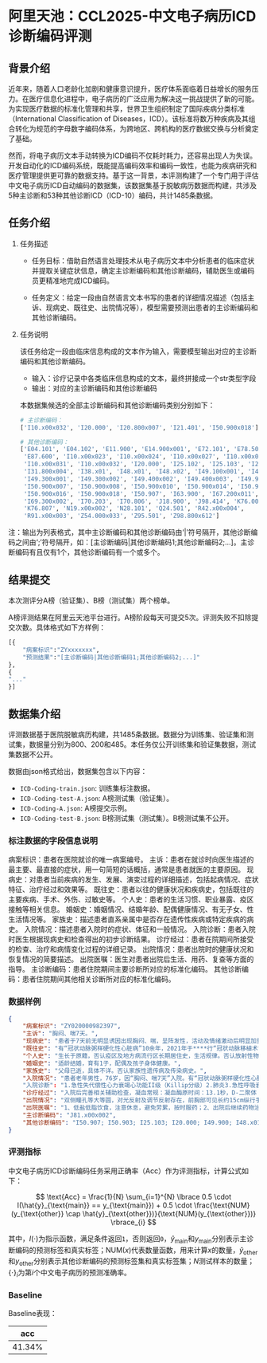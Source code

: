 # 阿里天池：CCL2025-中文电子病历ICD诊断编码评测

## 背景介绍

近年来，随着人口老龄化加剧和健康意识提升，医疗体系面临着日益增长的服务压力。在医疗信息化进程中，电子病历的广泛应用为解决这一挑战提供了新的可能。为实现医疗数据的标准化管理和共享，世界卫生组织制定了国际疾病分类标准（International Classification of Diseases，ICD）。该标准将数万种疾病及其组合转化为规范的字母数字编码体系，为跨地区、跨机构的医疗数据交换与分析奠定了基础。

然而，将电子病历文本手动转换为ICD编码不仅耗时耗力，还容易出现人为失误。开发自动化的ICD编码系统，既能提高编码效率和编码一致性，也能为疾病研究和医疗管理提供更可靠的数据支持。基于这一背景，本评测构建了一个专门用于评估中文电子病历ICD自动编码的数据集，该数据集基于脱敏病历数据而构建，共涉及5种主诊断和53种其他诊断ICD（ICD-10）编码，共计1485条数据。

## 任务介绍

1. 任务描述

    - 任务目标：借助自然语言处理技术从电子病历文本中分析患者的临床症状并提取关键症状信息，确定主诊断编码和其他诊断编码，辅助医生或编码员更精准地完成ICD编码。

    - 任务定义：给定一段由自然语言文本书写的患者的详细情况描述（包括主诉、现病史、既往史、出院情况等），模型需要预测出患者的主诊断编码和其他诊断编码。

2. 任务说明

    该任务给定一段由临床信息构成的文本作为输入，需要模型输出对应的主诊断编码和其他诊断编码。

    - 输入：诊疗记录中各类临床信息构成的文本，最终拼接成一个str类型字段
    - 输出：对应的主诊断编码和其他诊断编码

    本数据集候选的全部主诊断编码和其他诊断编码类别分别如下：

    ```py
    # 主诊断编码：
    ['I10.x00x032', 'I20.000', 'I20.800x007', 'I21.401', 'I50.900x018']

    # 其他诊断编码：
    ['E04.101', 'E04.102', 'E11.900', 'E14.900x001', 'E72.101', 'E78.500', 
     'E87.600', 'I10.x00x023', 'I10.x00x024', 'I10.x00x027', 'I10.x00x028', 
     'I10.x00x031', 'I10.x00x032', 'I20.000', 'I25.102', 'I25.103', 'I25.200', 
     'I31.800x004', 'I38.x01', 'I48.x01', 'I48.x02', 'I49.100x001', 'I49.100x002', 
     'I49.300x001', 'I49.300x002', 'I49.400x002', 'I49.400x003', 'I49.900', 
     'I50.900x007', 'I50.900x008', 'I50.900x010', 'I50.900x014', 'I50.900x015', 
     'I50.900x016', 'I50.900x018', 'I50.907', 'I63.900', 'I67.200x011', 
     'I69.300x002', 'I70.203', 'I70.806', 'J18.900', 'J98.414', 'K76.000', 
     'K76.807', 'N19.x00x002', 'N28.101', 'Q24.501', 'R42.x00x004', 
     'R91.x00x003', 'Z54.000x033', 'Z95.501', 'Z98.800x612']
    ```

注：输出为列表格式，其中主诊断编码和其他诊断编码由‘|’符号隔开，其他诊断编码之间由‘;’符号隔开，如：[主诊断编码|其他诊断编码1;其他诊断编码2;...]。主诊断编码有且仅有1个，其他诊断编码有一个或多个。

## 结果提交

本次测评分A榜（验证集）、B榜（测试集）两个榜单。

A榜评测结果在阿里云天池平台进行。A榜阶段每天可提交5次。评测失败不扣除提交次数。具体格式如下方样例：

```py
[{
    "病案标识":"ZYxxxxxxx", 
    "预测结果":"[主诊断编码|其他诊断编码1;其他诊断编码2;...]"
}, 
{
"..."
}]
```

## 数据集介绍

评测数据基于医院脱敏病历构建，共1485条数据。数据分为训练集、验证集和测试集，数据量分别为800、200和485。本任务仅公开训练集和验证集数据，测试集数据不公开。

数据由json格式给出，数据集包含以下内容：

- `ICD-Coding-train.json`: 训练集标注数据。
- `ICD-Coding-test-A.json`: A榜测试集（验证集）。
- `ICD-Coding-A.json`: A榜提交示例。
- `ICD-Coding-test-B.json`: B榜测试集（测试集）。B榜测试集不公开。

### 标注数据的字段信息说明

病案标识：患者在医院就诊的唯一病案编号。
主诉：患者在就诊时向医生描述的最主要、最直接的症状，用一句简短的话概括，通常是患者就医的主要原因。
现病史：对患者当前疾病的发生、发展、演变过程的详细描述，包括起病情况、症状特征、治疗经过和效果等。
既往史：患者以往的健康状况和疾病史，包括既往的主要疾病、手术、外伤、过敏史等。
个人史：患者的生活习惯、职业暴露、疫区接触等相关信息。
婚姻史：婚姻情况、结婚年龄、配偶健康情况、有无子女、性生活情况等。
家族史：描述患者直系亲属中是否存在遗传性疾病或特定疾病的病史。
入院情况：描述患者入院时的症状、体征和一般情况。
入院诊断：患者入院时医生根据现病史和检查得出的初步诊断结果。
诊疗经过：患者在院期间所接受的检查、治疗和病情变化过程的详细记录。
出院情况：患者出院时的健康状况和恢复情况的简要描述。
出院医嘱：医生对患者出院后生活、用药、复查等方面的指导。
主诊断编码：患者住院期间主要诊断所对应的标准化编码。
其他诊断编码：患者住院期间其他相关诊断所对应的标准化编码。

### 数据样例

```json
{
    "病案标识": "ZY020000982397",
    "主诉": "胸闷、喘7天。",
    "现病史": "患者于7天前无明显诱因出现胸闷、喘，呈阵发性，活动及情绪激动后明显加重，不能从事日常活动，时有心慌、心前区疼痛不适，无发热、头痛、头痛，无左肩及后背部放射痛，无咳嗽、咳痰，无黑朦及意识障碍，病后至“***”住院治疗，完善相关辅助检查：化验检查（不详），胸部CT：双肺多发纤维灶，双侧胸腔积液并局部胸膜增厚，建议治疗后复查：符合支气管炎并肺气肿、多发性结节灶CT表现：心影饱满，左室体积增大，冠脉钙化，请结合相关检查。",
    "既往史": "有“冠状动脉粥样硬化性心脏病”10余年，2021年于****行“冠状动脉移植术”（具体不详）",
    "个人史": "生长于原籍，否认疫区及地方病流行区长期居住史，生活规律。否认放射性物、工业粉尘、化学性物质接触史，否认冶游史，吸烟史40年，20支/日，已经戒烟1年余，否认饮酒史。",
    "婚姻史": "适龄结婚，育有1子，配偶及孩子身体健康。",
    "家族史": "父母已逝，具体不详。否认家族性遗传病及传染病史。",
    "入院情况": "患者老年男性，76岁，因“胸闷、喘7天”入院。有“冠状动脉粥样硬化性心脏病”10余年，2021年于***行“冠状动脉移植术”（具体不详），术后规律服用“酒石酸美托洛尔、螺内酯、单硝酸异山梨酯、阿司匹林”等药物治疗，平素活动耐量差。“高血压病”10余年，血压最高180/100mmHg，平素口服“沙坦氨氯地平”，血压控制在130-140/80-90mmHg。"，
    "入院诊断": "1.急性失代偿性心力衰竭心功能II级（Killip分级）2.肺炎3.急性呼吸衰竭（I型）",
    "诊疗经过": "入院后完善相关辅助检查，凝血常规：凝血酶原时间：13.1秒，D-二聚体：1.74mg/L；血酮体测定：弱阳性；心梗三联：肌红蛋白：143.15ng/mL；NT-proBNP：8199pg/mL；血气分析：PH值：7.47，二氧化碳分压：26mmHg，氧分压：68mmHg，血二氧化碳总量：19.7mmol/L，细胞外液剩余碱：-4.8mmol/L：尿常规检查加沉渣粒细胞：+-，尿蛋白：+，酮体：2+，尿潜血：+2，红细胞：174/ul；血细胞分析：单核细胞计数：0.83×109/L，血红蛋白：109.0g/L：糖化血红蛋白：6.80%：2024-01-01床边胸片DR：双肺炎症、渗出性改变，请结合临床；双侧胸腔积液。心电图：1.快速型心房纤颤2.ST-T改变3.异常Q波。",
    "出院情况": "双侧瞳孔等大等圆，对光反射及调节反射存在，前胸部可见长约15cm纵行手术切口，左侧斜肋部带状疱疹素色沉着，胸廓对称无畸形，双肺呼吸音粗糙，未闻及湿性啰音。心前区无隆起及凹陷，心界无扩大，节律规则，各瓣膜听诊区未闻及病理性杂音。腹部膨隆，腹软，无压痛，无反跳痛。肝、脾肋下未触及，Murphys征阴性，肝、肾区无叩痛，肠鸣音无亢进，移动性浊音阴性。双下肢无水肿。",
    "出院医嘱": "1、低盐低脂饮食，注意休息，避免劳累，按时服药；2、出院后继续药物治疗：r阿托伐他汀钙片（齐鲁），每次量：20mg，睡前，每次一片单硝酸异山梨酯片（鲁南），每次量：20mg，每天一次，每次一片1托拉塞米片，每次量：5mg，每天一次，每次一片螺内酯片（长江），每次量：20mg，每天一次，每次一片1琥珀酸美托洛尔缓释片（合源），每次量：47.5mg，每天一次，每次一片门冬氨酸钾镁片，每次量：1片，每天两次，每次一片|普瑞巴林胶囊（赛维）。",
    "主诊断编码": "J81.x00x002",
    "其他诊断编码": "I50.907; I50.903; I25.103; I20.000; I49.900; I48.x01;E11.900"。
}
```

### 评测指标

中文电子病历ICD诊断编码任务采用正确率（Acc）作为评测指标，计算公式如下：

$$
\text{Acc} = \frac{1}{N} \sum_{i=1}^{N} \lbrace 0.5 \cdot I(\hat{y}_{\text{main}} == y_{\text{main}}) + 0.5 \cdot \frac{\text{NUM}(y_{\text{other}} \cap \hat{y}_{\text{other}})}{\text{NUM}(y_{\text{other}})} \rbrace_{i}
$$

其中，$I(\cdot)$为指示函数，满足条件返回`1`，否则返回`0`，$\hat{y}_{\text{main}}$和$y_{\text{main}}$分别表示主诊断编码的预测标签和真实标签；$\text{NUM}(x)$代表数量函数，用来计算$x$的数量，$\hat{y}_{\text{other}}$和$y_{\text{other}}$分别表示其他诊断编码的预测标签集和真实标签集；$N$测试样本的数量；$\lbrace \cdot \rbrace_i$为第$i$个中文电子病历的预测准确率。

### Baseline

Baseline表现：

|  acc   |
|--------|
| 41.34% |
